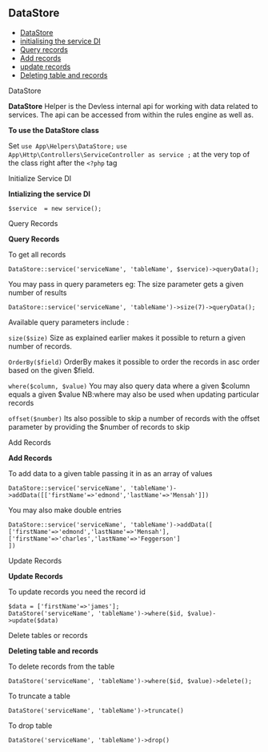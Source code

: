 ## DataStore

- [DataStore](#ds)
- [initialising the service DI](#init)
- [Query records](#query)
- [Add records](#add)
- [update records](#update)
- [Deleting table and records](#delete)


<a name="ds">DataStore</a>

**DataStore** 
 Helper is the Devless internal api for working with data related to services. 
The api can be accessed from within the rules engine as well as.

**To use the DataStore class** 

Set ``use App\Helpers\DataStore;``
``use App\Http\Controllers\ServiceController as service ;``
at the very top of the class right after the ``<?php`` tag

<a name="init">Initialize Service DI</a>

**Intializing the service DI** 
```
$service  = new service();
```
<a name="query">Query Records</a>

**Query Records**

To get all records 
```
DataStore::service('serviceName', 'tableName', $service)->queryData();
```
You may pass in query parameters 
eg: The size parameter gets a given number of results 
```
DataStore::service('serviceName', 'tableName')->size(7)->queryData();
```
Available query parameters include :

``size($size)`` Size as explained earlier makes it possible to return a given number of records.

``OrderBy($field)`` OrderBy makes it possible to order the records in asc order based on the given $field.

``where($column, $value)`` You may also query data where a given $column equals a given $value  NB:where may also be used when updating particular records 

``offset($number)`` Its also possible to skip a number of records with the offset parameter by providing the $number of records to skip  

<a name="add">Add Records</a>

**Add Records**

To add data to a given table  passing it in as an array of values 
```
DataStore::service('serviceName', 'tableName')->addData([['firstName'=>'edmond','lastName'=>'Mensah']])
```
You may also make double entries
```
DataStore::service('serviceName', 'tableName')->addData([
['firstName'=>'edmond','lastName'=>'Mensah'],
['firstName'=>'charles','lastName'=>'Feggerson']
])
```
<a name="update">Update Records</a>

**Update Records**

To update records you need the record id 
```
$data = ['firstName'=>'james'];
DataStore('serviceName', 'tableName')->where($id, $value)->update($data)
```
<a name="delete">Delete tables or records</a>

**Deleting table and records** 

To delete records from the table 
```
DataStore('serviceName', 'tableName')->where($id, $value)->delete();
```
To truncate a table 
```
DataStore('serviceName', 'tableName')->truncate()
```
To drop table 
```
DataStore('serviceName', 'tableName')->drop()
```